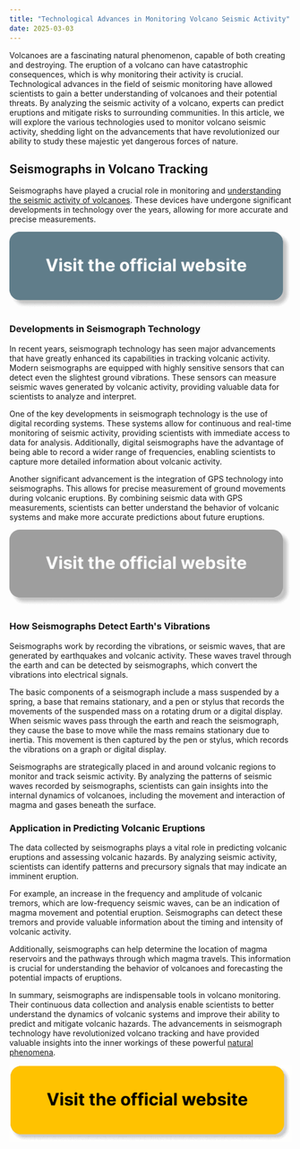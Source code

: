 ```yaml
---
title: "Technological Advances in Monitoring Volcano Seismic Activity"
date: 2025-03-03
---
```


Volcanoes are a fascinating natural phenomenon, capable of both creating and destroying. The eruption of a volcano can have catastrophic consequences, which is why monitoring their activity is crucial. Technological advances in the field of seismic monitoring have allowed scientists to gain a better understanding of volcanoes and their potential threats. By analyzing the seismic activity of a volcano, experts can predict eruptions and mitigate risks to surrounding communities. In this article, we will explore the various technologies used to monitor volcano seismic activity, shedding light on the advancements that have revolutionized our ability to study these majestic yet dangerous forces of nature.

## Seismographs in Volcano Tracking

Seismographs have played a crucial role in monitoring and [understanding the seismic activity of volcanoes](https://magmamatters.com/understanding-volcanic-formation-a-comprehensive-guide/ "Understanding Volcanic Formation: A Comprehensive Guide"). These devices have undergone significant developments in technology over the years, allowing for more accurate and precise measurements.

[![Get your own Technological Advances in Monitoring Volcano Seismic Activity today.](images/visit-official-website-blue-grey-7-72.png "Get your own Technological Advances in Monitoring Volcano Seismic Activity today.")](https://www.hawaiitours.com/?ref=poolboy17 "Get your own Technological Advances in Monitoring Volcano Seismic Activity today.")

### Developments in Seismograph Technology

In recent years, seismograph technology has seen major advancements that have greatly enhanced its capabilities in tracking volcanic activity. Modern seismographs are equipped with highly sensitive sensors that can detect even the slightest ground vibrations. These sensors can measure seismic waves generated by volcanic activity, providing valuable data for scientists to analyze and interpret.

One of the key developments in seismograph technology is the use of digital recording systems. These systems allow for continuous and real-time monitoring of seismic activity, providing scientists with immediate access to data for analysis. Additionally, digital seismographs have the advantage of being able to record a wider range of frequencies, enabling scientists to capture more detailed information about volcanic activity.

Another significant advancement is the integration of GPS technology into seismographs. This allows for precise measurement of ground movements during volcanic eruptions. By combining seismic data with GPS measurements, scientists can better understand the behavior of volcanic systems and make more accurate predictions about future eruptions.

[![Get your own Technological Advances in Monitoring Volcano Seismic Activity today.](images/visit-official-website-grey-46.png "Get your own Technological Advances in Monitoring Volcano Seismic Activity today.")](https://www.hawaiitours.com/?ref=poolboy17 "Get your own Technological Advances in Monitoring Volcano Seismic Activity today.")

### How Seismographs Detect Earth's Vibrations

Seismographs work by recording the vibrations, or seismic waves, that are generated by earthquakes and volcanic activity. These waves travel through the earth and can be detected by seismographs, which convert the vibrations into electrical signals.

The basic components of a seismograph include a mass suspended by a spring, a base that remains stationary, and a pen or stylus that records the movements of the suspended mass on a rotating drum or a digital display. When seismic waves pass through the earth and reach the seismograph, they cause the base to move while the mass remains stationary due to inertia. This movement is then captured by the pen or stylus, which records the vibrations on a graph or digital display.

Seismographs are strategically placed in and around volcanic regions to monitor and track seismic activity. By analyzing the patterns of seismic waves recorded by seismographs, scientists can gain insights into the internal dynamics of volcanoes, including the movement and interaction of magma and gases beneath the surface.

### Application in Predicting Volcanic Eruptions

The data collected by seismographs plays a vital role in predicting volcanic eruptions and assessing volcanic hazards. By analyzing seismic activity, scientists can identify patterns and precursory signals that may indicate an imminent eruption.

For example, an increase in the frequency and amplitude of volcanic tremors, which are low-frequency seismic waves, can be an indication of magma movement and potential eruption. Seismographs can detect these tremors and provide valuable information about the timing and intensity of volcanic activity.

Additionally, seismographs can help determine the location of magma reservoirs and the pathways through which magma travels. This information is crucial for understanding the behavior of volcanoes and forecasting the potential impacts of eruptions.

In summary, seismographs are indispensable tools in volcano monitoring. Their continuous data collection and analysis enable scientists to better understand the dynamics of volcanic systems and improve their ability to predict and mitigate volcanic hazards. The advancements in seismograph technology have revolutionized volcano tracking and have provided valuable insights into the inner workings of these powerful [natural phenomena](https://magmamatters.com/the-art-and-science-of-volcano-monitoring/ "The Art and Science of Volcano Monitoring").

[![Check out the Technological Advances in Monitoring Volcano Seismic Activity here.](images/visit-official-website-amber-8-85.png "Check out the Technological Advances in Monitoring Volcano Seismic Activity here.")](https://www.hawaiitours.com/?ref=poolboy17 "Check out the Technological Advances in Monitoring Volcano Seismic Activity here.")
